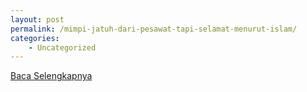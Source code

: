 ```yaml
---
layout: post
permalink: /mimpi-jatuh-dari-pesawat-tapi-selamat-menurut-islam/
categories:
    - Uncategorized
---
```


[Baca Selengkapnya](/09)